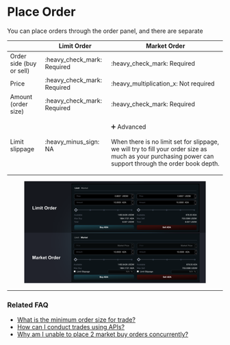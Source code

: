 # Place Order

You can place orders through the order panel, and there are separate

|                          | Limit Order                   | Market Order                                                                                                                                                                                                                                          |
| ------------------------ | ----------------------------- | ----------------------------------------------------------------------------------------------------------------------------------------------------------------------------------------------------------------------------------------------------- |
| Order side (buy or sell) | :heavy\_check\_mark: Required | :heavy\_check\_mark: Required                                                                                                                                                                                                                         |
| Price                    | :heavy\_check\_mark: Required | :heavy\_multiplication\_x: Not required                                                                                                                                                                                                               |
| Amount (order size)      | :heavy\_check\_mark: Required | :heavy\_check\_mark: Required                                                                                                                                                                                                                         |
| Limit slippage           | :heavy\_minus\_sign: NA       | <p><span data-gb-custom-inline data-tag="emoji" data-code="2795">➕</span> Advanced<br><br>When there is no limit set for slippage, we will try to fill your order size as much as your purchasing power can support through the order book depth.</p> |

<figure><img src="../../.gitbook/assets/image.png" alt=""><figcaption></figcaption></figure>

***

### Related FAQ

* [What is the minimum order size for trade?](../../faq/product.md#what-is-the-minimum-order-size-for-trade)
* [How can I conduct trades using APIs?](../../faq/product.md#how-can-i-conduct-trades-using-apis)
* [Why am I unable to place 2 market buy orders concurrently?](../../faq/product.md#why-am-i-unable-to-place-2-market-buy-orders-concurrently)
